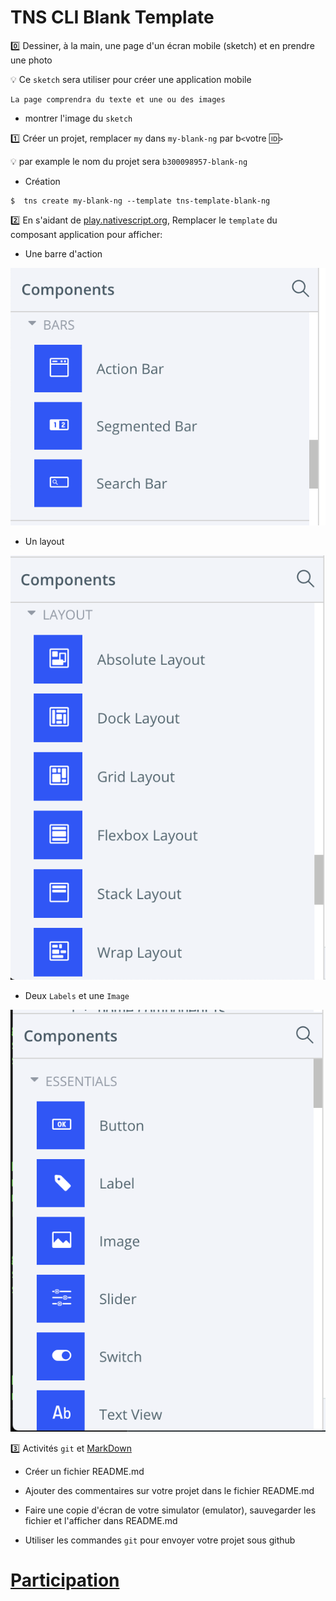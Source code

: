 # TNS CLI Blank Template

:zero: Dessiner, à la main, une page d'un écran mobile (sketch) et en prendre une photo 

:bulb: Ce `sketch` sera utiliser pour créer une application mobile

```
La page comprendra du texte et une ou des images
```

* montrer l'image du `sketch`

:one: Créer un projet, remplacer `my` dans `my-blank-ng` par b`<`votre :id:`>`

:bulb: par example le nom du projet sera `b300098957-blank-ng` 

* Création

```
$  tns create my-blank-ng --template tns-template-blank-ng
```

:two: En s'aidant de [play.nativescript.org](https://play.nativescript.org), Remplacer le `template` du composant application pour afficher:

* Une barre d'action

![image](images/Bars.png)

* Un layout

![image](images/Layouts.png)

* Deux `Labels` et une `Image`

![image](images/Essentials.png)

:three: Activités `git` et [MarkDown](https://github.com/CollegeBoreal/Tutoriels/tree/master/M.MarkDown)

* Créer un fichier README.md

* Ajouter des commentaires sur votre projet dans le fichier README.md

* Faire une copie d'écran de votre simulator (emulator), sauvegarder les fichier et l'afficher dans README.md

* Utiliser les commandes `git` pour envoyer votre projet sous github

# [Participation](Participation.md)
